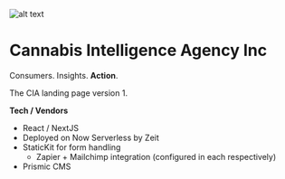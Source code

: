 ![alt text](https://images.prismic.io/thecia/f46c4131-5c9d-492d-bf34-bf8bd6e0b209_cia-logo-resized.png?auto=compress,format)

# Cannabis Intelligence Agency Inc

Consumers. Insights. **Action**.

The CIA landing page version 1.

**Tech / Vendors**

- React / NextJS
- Deployed on Now Serverless by Zeit
- StaticKit for form handling
  - Zapier + Mailchimp integration (configured in each respectively)
- Prismic CMS
